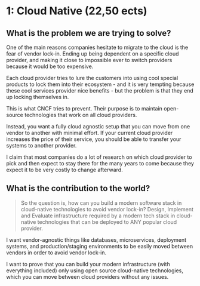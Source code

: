 # 1: Cloud Native (22,50 ects)

## What is the problem we are trying to solve?

One of the main reasons companies hesitate to migrate to the cloud is the fear of vendor lock-in. Ending up being dependent on a specific cloud provider, and making it close to impossible ever to switch providers because it would be too expensive.

Each cloud provider tries to lure the customers into using cool special products to lock them into their ecosystem - and it is very tempting because these cool services provider nice benefits - but the problem is that they end up locking themselves in.

This is what CNCF tries to prevent. Their purpose is to maintain open-source technologies that work on all cloud providers.

Instead, you want a fully cloud agnostic setup that you can move from one vendor to another with minimal effort. If your current cloud provider increases the price of their service, you should be able to transfer your systems to another provider.

I claim that most companies do a lot of research on which cloud provider to pick and then expect to stay there for the many years to come because they expect it to be very costly to change afterward.

## What is the contribution to the world?
> So the question is, how can you build a modern software stack in cloud-native technologies to avoid vendor lock-in?
Design, Implement and Evaluate infrastructure required by a modern tech stack in cloud-native technologies that can be deployed to ANY popular cloud provider.

I want vendor-agnostic things like databases, microservices, deployment systems, and production/staging environments to be easily moved between vendors in order to avoid vendor lock-in.

I want to prove that you can build your modern infrastructure (with everything included) only using open source cloud-native technologies, which you can move between cloud providers without any issues.